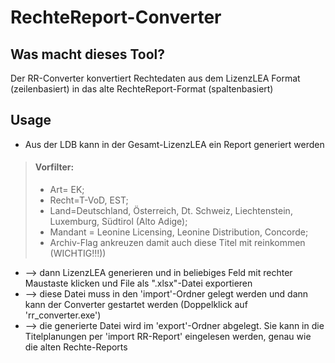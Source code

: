 # RechteReport-Converter

## Was macht dieses Tool?

Der RR-Converter konvertiert Rechtedaten aus dem LizenzLEA Format (zeilenbasiert) in das alte RechteReport-Format (spaltenbasiert)

## Usage

+ Aus der LDB kann in der Gesamt-LizenzLEA ein Report generiert werden 

> #### Vorfilter: 
> + Art= EK; 
> + Recht=T-VoD, EST; 
> + Land=Deutschland, Österreich, Dt. Schweiz, Liechtenstein, Luxemburg, Südtirol (Alto Adige); 
> + Mandant = Leonine Licensing, Leonine Distribution, Concorde; 
> + Archiv-Flag ankreuzen damit auch diese Titel mit reinkommen (WICHTIG!!!))
+ --> dann LizenzLEA generieren und in beliebiges Feld mit rechter Maustaste klicken und File als ".xlsx"-Datei
exportieren
+ --> diese Datei muss in den 'import'-Ordner gelegt werden und dann kann der Converter gestartet werden 
(Doppelklick auf 'rr_converter.exe')
+ --> die generierte Datei wird im 'export'-Ordner abgelegt. Sie kann in die Titelplanungen per 'import RR-Report' 
eingelesen werden, genau wie die alten Rechte-Reports